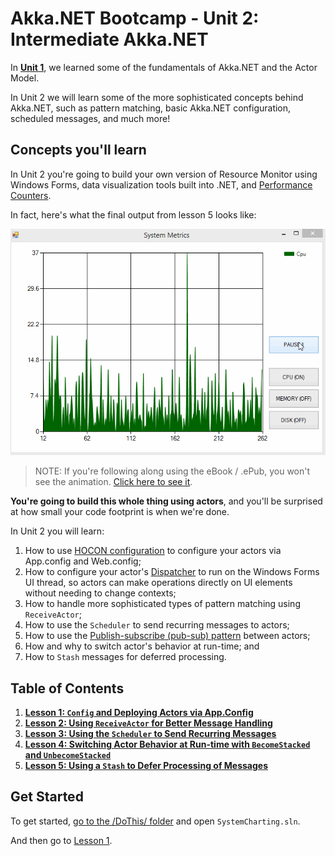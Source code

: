 # Akka.NET Bootcamp - Unit 2: Intermediate Akka.NET

In **[Unit 1](../Unit-1/README.md)**, we learned some of the fundamentals of Akka.NET and the Actor Model.

In Unit 2 we will learn some of the more sophisticated concepts behind Akka.NET, such as pattern matching, basic Akka.NET configuration, scheduled messages, and much more!

## Concepts you'll learn

In Unit 2 you're going to build your own version of Resource Monitor using Windows Forms, data visualization tools built into .NET, and [Performance Counters](https://msdn.microsoft.com/en-us/library/system.diagnostics.performancecounter.aspx "PerformanceCounter Class - C#").

In fact, here's what the final output from lesson 5 looks like:

![Akka.NET Bootcamp Unit 2 Output](lesson5/images/syncharting-complete-output.gif)

> NOTE: If you're following along using the eBook / .ePub, you won't see the animation. [Click here to see it](https://github.com/petabridge/akka-bootcamp/blob/master/src/Unit-2/lesson5/images/syncharting-complete-output.gif).

**You're going to build this whole thing using actors**, and you'll be surprised at how small your code footprint is when we're done.

In Unit 2 you will learn:

1. How to use [HOCON configuration](https://getakka.net/articles/concepts/configuration.html#what-is-hocon "Akka.NET HOCON Configurations") to configure your actors via App.config and Web.config;
1. How to configure your actor's [Dispatcher](https://getakka.net/articles/actors/dispatchers.html) to run on the Windows Forms UI thread, so actors can make operations directly on UI elements without needing to change contexts;
1. How to handle more sophisticated types of pattern matching using `ReceiveActor`;
1. How to use the `Scheduler` to send recurring messages to actors;
1. How to use the [Publish-subscribe (pub-sub) pattern](http://en.wikipedia.org/wiki/Publish%E2%80%93subscribe_pattern) between actors;
1. How and why to switch actor's behavior at run-time; and
2. How to `Stash` messages for deferred processing.

## Table of Contents

1. **[Lesson 1: `Config` and Deploying Actors via App.Config](lesson1/README.md)**
2. **[Lesson 2: Using `ReceiveActor` for Better Message Handling](lesson2/README.md)**
3. **[Lesson 3: Using the `Scheduler` to Send Recurring Messages](lesson3/README.md)**
4. **[Lesson 4: Switching Actor Behavior at Run-time with `BecomeStacked` and `UnbecomeStacked`](lesson4/README.md)**
5. **[Lesson 5: Using a `Stash` to Defer Processing of Messages](lesson5/README.md)**

## Get Started

To get started, [go to the /DoThis/ folder](DoThis/) and open `SystemCharting.sln`.

And then go to [Lesson 1](lesson1/README.md).
